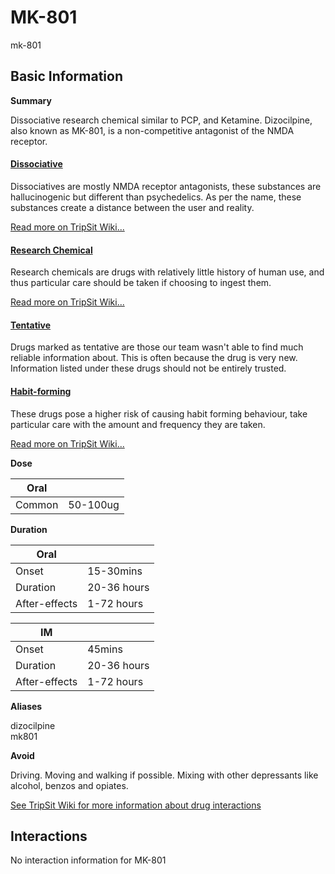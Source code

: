 # MK-801

mk-801

## Basic Information

**Summary**

Dissociative research chemical similar to PCP, and Ketamine. Dizocilpine, also known as MK-801, is a non-competitive antagonist of the NMDA receptor.

#### [Dissociative](/category/dissociative)

Dissociatives are mostly NMDA receptor antagonists, these substances are hallucinogenic but different than psychedelics. As per the name, these substances create a distance between the user and reality.

[Read more on TripSit Wiki...](#{category.wiki})

#### [Research Chemical](/category/research-chemical)

Research chemicals are drugs with relatively little history of human use, and thus particular care should be taken if choosing to ingest them.

[Read more on TripSit Wiki...](#{category.wiki})

#### [Tentative](/category/tentative)

Drugs marked as tentative are those our team wasn't able to find much reliable information about. This is often because the drug is very new. Information listed under these drugs should not be entirely trusted.

#### [Habit-forming](/category/habit-forming)

These drugs pose a higher risk of causing habit forming behaviour, take particular care with the amount and frequency they are taken.

[Read more on TripSit Wiki...](#{category.wiki})

**Dose**

| Oral   |          |
| ------ | -------- |
| Common | 50-100ug |

**Duration**

| Oral          |             |
| ------------- | ----------- |
| Onset         | 15-30mins   |
| Duration      | 20-36 hours |
| After-effects | 1-72 hours  |

| IM            |             |
| ------------- | ----------- |
| Onset         | 45mins      |
| Duration      | 20-36 hours |
| After-effects | 1-72 hours  |

**Aliases**

dizocilpine  
mk801  

**Avoid**

Driving. Moving and walking if possible. Mixing with other depressants like alcohol, benzos and opiates.

[See TripSit Wiki for more information about drug interactions](http://combo.tripsit.me/)

## Interactions

No interaction information for MK-801